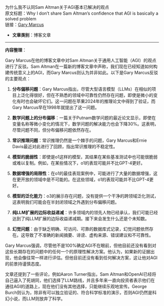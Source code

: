 为什么我不认同Sam Altman关于AGI基本已解决的观点  
  原文标题：Why I don’t share Sam Altman’s confidence that AGI is basically a solved problem  
  链接：[Gary Marcus](https://garymarcus.substack.com/p/sam-altman-thinks-that-agi-is-basically?utm_source=post-email-title&publication_id=888615&post_id=154267593&utm_campaign=email-post-title&isFreemail=true&r=208yzy&triedRedirect=true&utm_medium=email  )

- **文章类别**：博客文章  

---

**内容整理**：

Gary Marcus在他的博客文章中对Sam Altman关于通用人工智能（AGI）的观点进行了反驳。Sam Altman在一篇新的博客文章中声称，我们现在已经知道如何构建传统意义上的AGI，而Gary Marcus则认为并非如此。以下是Gary Marcus反驳的主要观点：

1. **分布偏移问题**：Gary Marcus指出，尽管大型语言模型（LLMs）在相似的项目上泛化得很好，但在不熟悉的领域中可靠性仍然存在问题，即使是微小的变化有时也会破坏它们。这一问题在苹果2024年的推理论文中得到了验证，而Gary Marcus早在1998年就提出了这一问题。

2. **数学问题上的分布偏移**：一篇关于Putnam数学问题的最近论文显示，即使在变量名称等微小变化的情况下，数学问题的解决能力也会下降30%。这表明，尽管问题不同，但分布偏移问题依然存在。

3. **常识推理问题**：常识推理仍然是一个棘手的问题，Gary Marcus和Ernie Davis最近对此进行了回顾，指出常识推理的不稳定性。

4. **模型的脆弱性**：即使是o1这样的模型，其结果在某些基准测试中也可能很脆弱或难以复制。例如，在某些情况下，o1的表现可能并不比GPT-4更好。

5. **数据增强的局限性**：在o1的最佳表现案例中，可能进行了大量的数据增强，这在更开放的领域中是不可能的。在这些领域，o1的表现可能并不比GPT-4更好。

6. **模型的泛化能力**：o3的展示存在问题，没有提供一个干净的跨领域泛化测试，这表明我们可能会在半封闭领域之外遇到分布偏移问题。

7. **纯LLM扩展的边际收益递减**：许多领域内的领先人物已经承认，我们可能已经达到了纯LLM扩展的边际收益递减期。接下来会发生什么还是个未知数。

8. **幻觉问题**：由于缺乏明确、可访问、可靠的数据库式记录，幻觉问题依然存在。这导致了不准确的新闻摘要、诽谤、虚构来源、错误建议和不可靠性。

Gary Marcus强调，尽管他不是100%确定AGI不在眼前，但他目前还没有看到对这些长期存在的问题中的任何一个的原理性解决方案。他认为，如果新的证据出现，他会像往常一样进行评估。但他目前还没有看到任何解决方案，这让他对AGI的前景持谨慎态度。

文章还提到了一些评论，例如Aaron Turner指出，Sam Altman和OpenAI已经将自己逼入了死胡同，他们选择了LLM路线，并且多年来一直向投资者表示他们在通往AGI的道路上，现在他们没有其他选择，只能继续乐观地宣传。George Burch则认为，除非有可以独立验证的、符合科学标准的演示，否则AGI仍然是科幻小说，而LLM则放弃了科学。